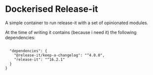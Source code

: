 # Dockerised Release-it 

A simple container to run release-it with a set of opinionated modules.

At the time of writing it contains (because i need it) the following dependencies:

```

  "dependencies": {
    "@release-it/keep-a-changelog": "^4.0.0",
    "release-it": "^16.2.1"
  }
}
```

